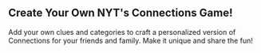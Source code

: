 ## Create Your Own NYT's Connections Game!

Add your own clues and categories to craft a personalized version of Connections for your friends and family. Make it unique and share the fun!
